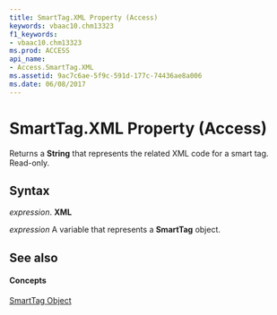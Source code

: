 ```yaml
---
title: SmartTag.XML Property (Access)
keywords: vbaac10.chm13323
f1_keywords:
- vbaac10.chm13323
ms.prod: ACCESS
api_name:
- Access.SmartTag.XML
ms.assetid: 9ac7c6ae-5f9c-591d-177c-74436ae8a006
ms.date: 06/08/2017
---
```



# SmartTag.XML Property (Access)

Returns a  **String** that represents the related XML code for a smart tag. Read-only.


## Syntax

 _expression_. **XML**

 _expression_ A variable that represents a **SmartTag** object.


## See also


#### Concepts


[SmartTag Object](smarttag-object-access.md)

